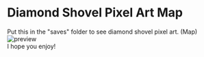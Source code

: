 # Diamond Shovel Pixel Art Map
Put this in the "saves" folder to see diamond shovel pixel art. (Map)  
![preview](https://user-images.githubusercontent.com/86502397/123561712-e98a8880-d75e-11eb-8d3d-bf1fcad44a76.png)  
I hope you enjoy!

